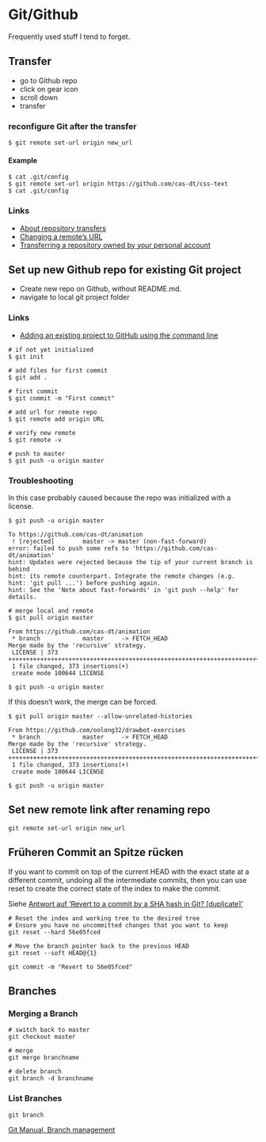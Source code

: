 # Git/Github

Frequently used stuff I tend to forget.

## Transfer

* go to Github repo
* click on gear icon
* scroll down
* transfer

### reconfigure Git after the transfer

````
$ git remote set-url origin new_url
````

#### Example

````
$ cat .git/config
$ git remote set-url origin https://github.com/cas-dt/css-text
$ cat .git/config
````

### Links

* [About repository transfers](https://help.github.com/articles/about-repository-transfers/)
* [Changing a remote’s URL](https://help.github.com/articles/changing-a-remote-s-url/)
* [Transferring a repository owned by your personal account](https://help.github.com/articles/transferring-a-repository-owned-by-your-personal-account/)

## Set up new Github repo for existing Git project

* Create new repo on Github, without README.md.
* navigate to local git project folder

### Links

* [Adding an existing project to GitHub using the command line](https://help.github.com/articles/adding-an-existing-project-to-github-using-the-command-line/)

````
# if not yet initialized
$ git init

# add files for first commit
$ git add .

# first commit
$ git commit -m "First commit"

# add url for remote repo
$ git remote add origin URL

# verify new remote
$ git remote -v

# push to master
$ git push -u origin master
````

### Troubleshooting

In this case probably caused because the repo was initialized with a license.

````
$ git push -u origin master

To https://github.com/cas-dt/animation
 ! [rejected]        master -> master (non-fast-forward)
error: failed to push some refs to 'https://github.com/cas-dt/animation'
hint: Updates were rejected because the tip of your current branch is behind
hint: its remote counterpart. Integrate the remote changes (e.g.
hint: 'git pull ...') before pushing again.
hint: See the 'Note about fast-forwards' in 'git push --help' for details.

# merge local and remote
$ git pull origin master

From https://github.com/cas-dt/animation
 * branch            master     -> FETCH_HEAD
Merge made by the 'recursive' strategy.
 LICENSE | 373 ++++++++++++++++++++++++++++++++++++++++++++++++++++++++++++++++++++++++++++++++++++++
 1 file changed, 373 insertions(+)
 create mode 100644 LICENSE

$ git push -u origin master
````

If this doesn’t work, the merge can be forced.

````
$ git pull origin master --allow-unrelated-histories

From https://github.com/oolong32/drawbot-exercises
 * branch            master     -> FETCH_HEAD
Merge made by the 'recursive' strategy.
 LICENSE | 373 +++++++++++++++++++++++++++++++++++++++++++++++++++++++++++++++++++++++++++++++++++++++++++++++++++++++
 1 file changed, 373 insertions(+)
 create mode 100644 LICENSE

$ git push -u origin master
````

## Set new remote link after renaming repo

````
git remote set-url origin new_url
````

## Früheren Commit an Spitze rücken

If you want to commit on top of the current HEAD with the exact state at a different commit, undoing all the intermediate commits, then you can use reset to create the correct state of the index to make the commit.

Siehe [Antwort auf ‘Revert to a commit by a SHA hash in Git? [duplicate]’](https://stackoverflow.com/questions/1895059/revert-to-a-commit-by-a-sha-hash-in-git/1895095#1895095)

````
# Reset the index and working tree to the desired tree
# Ensure you have no uncommitted changes that you want to keep
git reset --hard 56e05fced

# Move the branch pointer back to the previous HEAD
git reset --soft HEAD@{1}

git commit -m "Revert to 56e05fced"
````

## Branches

### Merging a Branch

```
# switch back to master
git checkout master

# merge
git merge branchname

# delete branch
git branch -d branchname 
```

### List Branches

    git branch

[Git Manual, Branch management](https://git-scm.com/book/en/v2/Git-Branching-Branch-Management)
